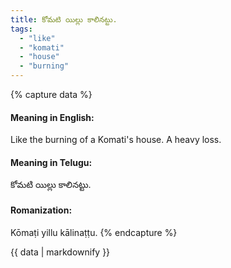 ```yaml
---
title: కోమటి యిల్లు కాలినట్టు.
tags:
  - "like"
  - "komati"
  - "house"
  - "burning"
---
```


{% capture data %}
#### Meaning in English:
Like the burning of a Komati's house.
A heavy loss.

#### Meaning in Telugu:
కోమటి యిల్లు కాలినట్టు.

#### Romanization:
Kōmaṭi yillu kālinaṭṭu.
{% endcapture %}

{{ data | markdownify }}

